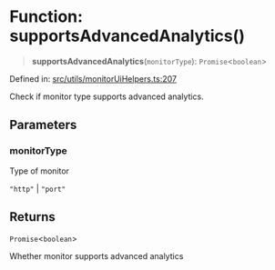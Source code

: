 # Function: supportsAdvancedAnalytics()

> **supportsAdvancedAnalytics**(`monitorType`): `Promise`\<`boolean`\>

Defined in: [src/utils/monitorUiHelpers.ts:207](https://github.com/Nick2bad4u/Uptime-Watcher/blob/2a45eeb1723f8f7089001af2c92aa07d82dfe7e4/src/utils/monitorUiHelpers.ts#L207)

Check if monitor type supports advanced analytics.

## Parameters

### monitorType

Type of monitor

`"http"` | `"port"`

## Returns

`Promise`\<`boolean`\>

Whether monitor supports advanced analytics
